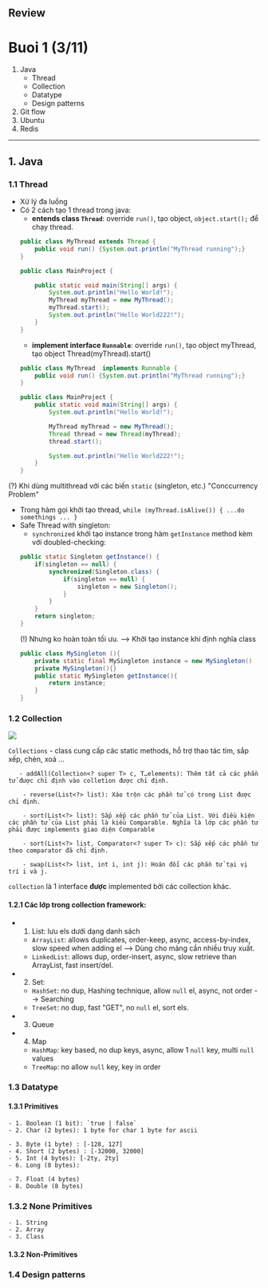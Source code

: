 Review
---------------------------
# Buoi 1 (3/11)
1. Java
    - Thread
    - Collection
    - Datatype
    - Design patterns
2. Git flow
3. Ubuntu
4. Redis
-----------------------------
## 1. Java
### 1.1 Thread 

- Xử lý đa luồng
- Có 2 cách tạo 1 thread trong java:
    - **entends class `Thread`**: override `run()`, tạo object, `object.start();` để chạy thread.
    ```java
    public class MyThread extends Thread {
        public void run() {System.out.println("MyThread running");}
    }

    public class MainProject {

        public static void main(String[] args) {
            System.out.println("Hello World!");
            MyThread myThread = new MyThread();
            myThread.start();
            System.out.println("Hello World222!");
        }
    }
    ```
    - **implement interface `Runnable`**: override `run()`, tạo object myThread, tạo object Thread(myThread).start() 
    ```java
    public class MyThread  implements Runnable {
        public void run() {System.out.println("MyThread running");}
    }

    public class MainProject {
        public static void main(String[] args) {
            System.out.println("Hello World!");

            MyThread myThread = new MyThread();
            Thread thread = new Thread(myThread);
            thread.start();

            System.out.println("Hello World222!");
        }
    }
    ```
(?) Khi dùng multithread với các biến `static` (singleton, etc.) "Conccurrency Problem"
- Trong hàm gọi khởi tạo thread, `while (myThread.isAlive()) { ...do somethings ... }`
- Safe Thread with singleton:
    - `synchronized`  khởi tạo instance trong hàm `getInstance` method kèm với doubled-checking:
    ```java
    public static Singleton getInstance() {
        if(singleton == null) {
            synchronized(Singleton.class) {
                if(singleton == null) {
                    singleton = new Singleton();
                }
            }
        }
        return singleton;
    }
    ```
    (!) Nhưng ko hoàn toàn tối ưu. --> Khởi tạo instance khi định nghĩa class
    ```java
    public class MySingleton (){
        private static final MySingleton instance = new MySingleton()
        private MySingleton(){}
        public static MySingleton getInstance(){
            return instance;
        }
    }
    ```
### 1.2 Collection
<img src="https://images.viblo.asia/6080e672-c9c9-49c9-852c-6b0552b8ea08.png" />

`Collections` - class cung cấp các static methods, hỗ trợ thao tác tìm, sắp xếp, chèn, xoá ...

```
   - addAll(Collection<? super T> c, T…elements): Thêm tất cả các phần tử được chỉ định vào colletion được chỉ định.

    - reverse(List<?> list): Xáo trộn các phần tử có trong List được chỉ định.

    - sort(List<?> list): Sắp xếp các phần tử của List. Với điều kiện các phần tử của List phải là kiểu Comparable. Nghĩa là lớp các phần tử phải được implements giao diện Comparable

    - sort(List<?> list, Comparator<? super T> c): Sắp xếp các phần tử theo comparator đã chỉ định.

    - swap(List<?> list, int i, int j): Hoán đổi các phần tử tại vị trí i và j.
```

`collection` là 1 interface **được** implemented bởi các collection khác.

#### 1.2.1 Các lớp trong collection framework:

- 1. List: lưu els dưới dạng danh sách
    - `ArrayList`: allows duplicates, order-keep, async, access-by-index, slow speed when adding el --> Dùng cho mảng cần nhiều truy xuất.
    - `LinkedList`: allows dup, order-insert, async, slow retrieve than ArrayList, fast insert/del.
- 2. Set: 
    - `HashSet`: no dup, Hashing technique, allow `null` el, async, not order --> Searching
    - `TreeSet`: no dup, fast "GET", no `null` el, sort els.
- 3. Queue

- 4. Map
    - `HashMap`: key based, no dup keys, async, allow 1 `null` key, multi `null` values
    - `TreeMap`: no allow `null` key, key in order

### 1.3 Datatype

#### 1.3.1 Primitives
    - 1. Boolean (1 bit): `true | false`
    - 2. Char (2 bytes): 1 byte for char 1 byte for ascii

    - 3. Byte (1 byte) : [-128, 127]
    - 4. Short (2 bytes) : [-32000, 32000]
    - 5. Int (4 bytes): [-2ty, 2ty]
    - 6. Long (8 bytes): 
    
    - 7. Float (4 bytes)
    - 8. Double (8 bytes)

### 1.3.2 None Primitives
    - 1. String
    - 2. Array
    - 3. Class

#### 1.3.2 Non-Primitives

### 1.4 Design patterns
